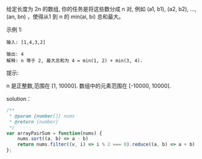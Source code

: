 给定长度为 2n 的数组, 你的任务是将这些数分成 n 对, 例如 (a1, b1), (a2, b2), ..., (an, bn) ，使得从1 到 n 的 min(ai, bi) 总和最大。

示例 1:
```
输入: [1,4,3,2]

输出: 4
解释: n 等于 2, 最大总和为 4 = min(1, 2) + min(3, 4).
```
提示:

n 是正整数,范围在 [1, 10000].
数组中的元素范围在 [-10000, 10000].

solution：
```javascript
/**
 * @param {number[]} nums
 * @return {number}
 */
var arrayPairSum = function(nums) {
    nums.sort((a, b) => a - b)
    return nums.filter((v, i) => i % 2 === 0).reduce((a, b) => a + b)
};
```
